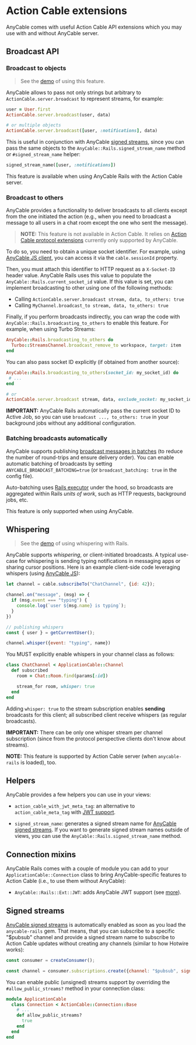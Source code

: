 # Action Cable extensions

AnyCable comes with useful Action Cable API extensions which you may use with and without AnyCable server.

## Broadcast API

### Broadcast to objects

> See the [demo](https://github.com/anycable/anycable_rails_demo/pull/34) of using this feature.

AnyCable allows to pass not only strings but arbitrary to `ActionCable.server.broadcast` to represent streams, for example:

```ruby
user = User.first
ActionCable.server.broadcast(user, data)

# or multiple objects
ActionCable.server.broadcast([user, :notifications], data)
```

This is useful in conjunction with AnyCable [signed streams](../anycable-go/signed_streams.md), since you can pass the same objects to the `AnyCable::Rails.signed_stream_name` method or `#signed_stream_name` helper:

```ruby
signed_stream_name([user, :notifications])
```

This feature is available when using AnyCable Rails with the Action Cable server.

### Broadcast to others

AnyCable provides a functionality to deliver broadcasts to all clients except from the one initiated the action (e.g., when you need to broadcast a message to all users in a chat room except the one who sent the message).

> **NOTE:** This feature is not available in Action Cable. It relies on [Action Cable protocol extensions](../misc/action_cable_protocol.md) currently only supported by AnyCable.

To do so, you need to obtain a unique socket identifier. For example, using [AnyCable JS client](https://github.com/anycable/anycable-client), you can access it via the `cable.sessionId` property.

Then, you must attach this identifier to HTTP request as a `X-Socket-ID` header value. AnyCable Rails uses this value to populate the `AnyCable::Rails.current_socket_id` value. If this value is set, you can implement broadcasting to other using one of the following methods:

- Calling `ActionCable.server.broadcast stream, data, to_others: true`
- Calling `MyChannel.broadcast_to stream, data, to_others: true`

Finally, if you perform broadcasts indirectly, you can wrap the code with `AnyCable::Rails.broadcasting_to_others` to enable this feature. For example, when using Turbo Streams:

```ruby
AnyCable::Rails.broadcasting_to_others do
  Turbo::StreamsChannel.broadcast_remove_to workspace, target: item
end
```

You can also pass socket ID explicitly (if obtained from another source):

```ruby
AnyCable::Rails.broadcasting_to_others(socket_id: my_socket_id) do
 # ...
end

# or
ActionCable.server.broadcast stream, data, exclude_socket: my_socket_id
```

**IMPORTANT:** AnyCable Rails automatically pass the current socket ID to Active Job, so you can use `broadcast ..., to_others: true` in your background jobs without any additional configuration.

### Batching broadcasts automatically

AnyCable supports publishing [broadcast messages in batches](../ruby/broadcast_adapters.md#batching) (to reduce the number of round-trips and ensure delivery order). You can enable automatic batching of broadcasts by setting `ANYCABLE_BROADCAST_BATCHING=true` (or `broadcast_batching: true` in the config file).

Auto-batching uses [Rails executor](https://guides.rubyonrails.org/threading_and_code_execution.html#executor) under the hood, so broadcasts are aggregated within Rails _units of work_, such as HTTP requests, background jobs, etc.

This feature is only supported when using AnyCable.

## Whispering

> See the [demo](https://github.com/anycable/anycable_rails_demo/pull/34) of using whispering with Rails.

AnyCable supports _whispering_, or client-initiated broadcasts. A typical use-case for whispering is sending typing notifications in messaging apps or sharing cursor positions. Here is an example client-side code leveraging whispers (using [AnyCable JS][anycable-client]):

```js
let channel = cable.subscribeTo("ChatChannel", {id: 42});

channel.on("message", (msg) => {
  if (msg.event === "typing") {
    console.log(`user ${msg.name} is typing`);
  }
})

// publishing whispers
const { user } = getCurrentUser();

channel.whisper({event: "typing", name})
```

You MUST explicitly enable whispers in your channel class as follows:

```ruby
class ChatChannel < ApplicationCable::Channel
  def subscribed
    room = Chat::Room.find(params[:id])

    stream_for room, whisper: true
  end
end
```

Adding `whisper: true` to the stream subscription enables **sending** broadcasts for this client; all subscribed client receive whispers (as regular broadcasts).

**IMPORTANT:** There can be only one whisper stream per channel subscription (since from the protocol perspective clients don't know about streams).

**NOTE:** This feature is supported by Action Cable server (when `anycable-rails` is loaded), too.

## Helpers

AnyCable provides a few helpers you can use in your views:

- `action_cable_with_jwt_meta_tag`: an alternative to `action_cable_meta_tag` with [JWT support](./authentication.md#jwt-authentication).

- `signed_stream_name`: generates a signed stream name for [AnyCable signed streams](../anycable-go/signed_streams.md). If you want to generate signed stream names outside of views, you can use the `AnyCable::Rails.signed_stream_name` method.

## Connection mixins

AnyCable Rails comes with a couple of module you can add to your `ApplicationCable::Connection` class to bring AnyCable-specific features to Action Cable (i.e., to use them without AnyCable):

- `AnyCable::Rails::Ext::JWT`: adds AnyCable JWT support (see [more](./authentication.md#jwt-authentication)).

## Signed streams

[AnyCable signed streams](../anycable-go/signed_streams.md) is automatically enabled as soon as you load the `anycable-rails` gem. That means, that you can subscribe to a specific "$pubsub" channel and provide a signed stream name to subscribe to Action Cable updates without creating any channels (similar to how Hotwire works):

```js
const consumer = createConsumer();

const channel = consumer.subscriptions.create({channel: "$pubsub", signed_stream_name: "<signed stream>"});
```

You can enable public (unsigned) streams support by overriding the `#allow_public_streams?` method in your connection class:

```ruby
module ApplicationCable
  class Connection < ActionCable::Connection::Base
    # ...
    def allow_public_streams?
      true
    end
  end
end
```

[anycable-client]: https://github.com/anycable/anycable-client
